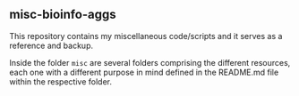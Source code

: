 ## misc-bioinfo-aggs

This repository contains my miscellaneous code/scripts and it serves as a reference and backup.

Inside the folder `misc` are several folders comprising the different resources, each one with a different purpose in mind defined in the README.md file within the respective folder. 
